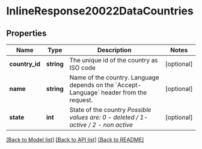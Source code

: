 # InlineResponse20022DataCountries

## Properties
Name | Type | Description | Notes
------------ | ------------- | ------------- | -------------
**country_id** | **string** | The unique id of the country as ISO code | [optional] 
**name** | **string** | Name of the country. Language depends on the &#x60;Accept-Language&#x60; header from the request. | [optional] 
**state** | **int** | State of the country *Possible values are: 0 - deleted / 1- active / 2 - non active* | [optional] 

[[Back to Model list]](../../README.md#documentation-for-models) [[Back to API list]](../../README.md#documentation-for-api-endpoints) [[Back to README]](../../README.md)

